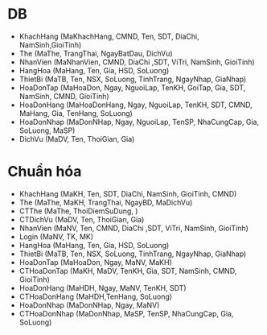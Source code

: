 # DB 
+ KhachHang (MaKhachHang, CMND, Ten, SDT, DiaChi, NamSinh,GioiTinh)
+ The (MaThe, TrangThai, NgayBatDau, DichVu)
+ NhanVien (MaNhanVien, CMND, DiaChi ,SDT, ViTri, NamSinh, GioiTinh)
+ HangHoa (MaHang, Ten, Gia, HSD, SoLuong)
+ ThietBi (MaTB, Ten, NSX, SoLuong, TinhTrang, NgayNhap, GiaNhap)
+ HoaDonTap (MaHoaDon, Ngay, NguoiLap, TenKH, GoiTap, Gia, SDT, NamSinh, CMND, GioiTinh)
+ HoaDonHang (MaHoaDonHang, Ngay, NguoiLap, TenKH, SDT, CMND, MaHang, Gia, TenHang, SoLuong)
+ HoaDonNhap (MaDonNHap, Ngay, NguoiLap, TenSP, NhaCungCap, Gia, SoLuong, MaSP)
+ DichVu (MaDV, Ten, ThoiGian, Gia)


# Chuẩn hóa
+ KhachHang (MaKH, Ten, SDT, DiaChi, NamSinh, GioiTinh, CMND)
+ The (MaThe, MaKH, TrangThai, NgayBD, MaDichVu)
+ CTThe (MaThe, ThoiDiemSuDung, )
+ CTDichVu (MaDV, Ten, ThoiGian, Gia)
+ NhanVien (MaNV, Ten, CMND, DiaChi ,SDT, ViTri, NamSinh, GioiTinh)
+ Login (MaNV, TK, MK)
+ HangHoa (MaHang, Ten, Gia, HSD, SoLuong)
+ ThietBi (MaTB, Ten, NSX, SoLuong, TinhTrang, NgayNhap, GiaNhap)
+ HoaDonTap (MaHoaDon, Ngay, MaNV, MaKH)
+ CTHoaDonTap (MaKH, MaDV, TenKH, Gia, SDT, NamSinh, CMND, GioiTinh)
+ HoaDonHang (MaHDH, Ngay, MaNV, TenKH, SDT)
+ CTHoaDonHang (MaHDH,TenHang, SoLuong)
+ HoaDonNhap (MaDonNHap, Ngay, MaNV)
+ CTHoaDonNhap (MaDonNhap, MaSP, TenSP, NhaCungCap, Gia, SoLuong)
